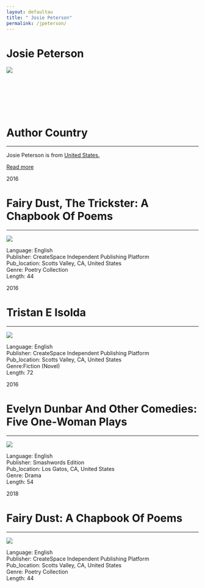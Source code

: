 ```yaml
---
layout: defaultau
title: " Josie Peterson"
permalink: /jpeterson/
---
```

<div class="content">
    <h1>Josie Peterson</h1>
    <div class="quote">
        <div><img src="https://www.bocaslitfest.com/wp-content/uploads/2021/02/Michael-Cozier.jpg" class="logo"></div>
    </div>
    <div class="timeline">
        <div style="padding-bottom:100px;"></div>
        <div class="block">
            <div class="date right"><p class="right"> </p></div>
            <div class="dot"></div>
            <div class="left first">
            <div class="author_country">
                <h1>Author Country</h1><hr>
          <div class="aclocation">  <p> Josie Peterson is from <a href="{{ site.baseurl }}/1">United States.</a></p> </div>
<div class="acreadmore"><a href="#" target="_blank">Read more</a></div>
            </div>
            </div>
        </div>
        <div class="block">
            <div class="date left"><p class="left">2016</p></div>
            <div class="dot"></div>
            <div class="right">
                <h1>Fairy Dust, The Trickster: A Chapbook Of Poems</h1><hr>
                <p><img src="https://images-na.ssl-images-amazon.com/images/I/41SzpJK4UuL._SX331_BO1,204,203,200_.jpg"></p>
 			<p> Language: English <br/>
                Publisher: CreateSpace Independent Publishing Platform <br/>
                Pub_location: Scotts Valley, CA, United States <br/>
                Genre: Poetry Collection <br/>
                Length: 44 <br/>                </p>
            </div>
        </div>
        <div class="block">
            <div class="date right"><p class="right">2016</p></div>
            <div class="dot"></div>
            <div class="left">
                <h1>Tristan E Isolda</h1><hr>
                <p><img src="https://images-na.ssl-images-amazon.com/images/I/31L-mn1vdxL._SX331_BO1,204,203,200_.jpg"></p>
               <p> Language: English <br/>
                Publisher: CreateSpace Independent Publishing Platform <br/>
                Pub_location: Scotts Valley, CA, United States <br/>
                Genre:Fiction (Novel) <br/>
                Length: 72 <br/>                </p>
               </div>
       		   </div>
        <div class="block">
            <div class="date left"><p class="left">2016</p></div>
            <div class="dot"></div>
            <div class="right">
                <h1>Evelyn Dunbar And Other Comedies: Five One-Woman Plays</h1><hr>
                <p><img src="https://images-na.ssl-images-amazon.com/images/I/51JgaT32FRL._SX331_BO1,204,203,200_.jpg"></p>
               <p> Language: English <br/>
                Publisher: Smashwords Edition <br/>
                Pub_location: Los Gatos, CA, United States <br/>
                Genre: Drama <br/>
                Length: 54 <br/>                </p>
            </div>
        </div>
          <div class="block">
            <div class="date right"><p class="right">2018</p></div>
            <div class="dot"></div>
            <div class="left">
                <h1>Fairy Dust: A Chapbook Of Poems</h1><hr>
                <p><img src="https://images-na.ssl-images-amazon.com/images/I/41SzpJK4UuL._SX331_BO1,204,203,200_.jpg"></p>
               <p> Language: English <br/>
                Publisher: CreateSpace Independent Publishing Platform <br/>
                Pub_location: Scotts Valley, CA, United States <br/>
                Genre: Poetry Collection <br/>
                Length: 44 <br/>                </p>
               </div>
       		   </div>  
  <!-- partial -->
<script src='https://cdnjs.cloudflare.com/ajax/libs/jquery/3.1.1/jquery.min.js'></script><script  src="{{ site.baseurl }}/assets/js/authorscript.js"></script>